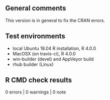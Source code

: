 
## General comments

This version is in general to fix the CRAN errors.

## Test environments

* local Ubuntu 18.04 R installation, R 4.0.0
* MacOSX (on travis-ci), R 4.0.0
* win-builder (devel) and AppVeyor build
* rhub builder (Linux)

## R CMD check results

0 errors | 0 warnings | 0 note
